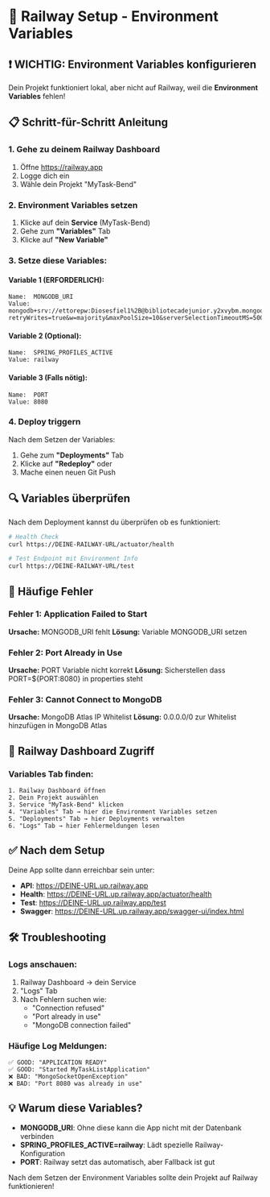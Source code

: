 # 🚂 Railway Setup - Environment Variables

## ❗ WICHTIG: Environment Variables konfigurieren

Dein Projekt funktioniert lokal, aber nicht auf Railway, weil die **Environment Variables** fehlen!

## 📋 Schritt-für-Schritt Anleitung

### 1. Gehe zu deinem Railway Dashboard
1. Öffne https://railway.app
2. Logge dich ein
3. Wähle dein Projekt "MyTask-Bend"

### 2. Environment Variables setzen
1. Klicke auf dein **Service** (MyTask-Bend)
2. Gehe zum **"Variables"** Tab
3. Klicke auf **"New Variable"**

### 3. Setze diese Variables:

#### Variable 1 (ERFORDERLICH):
```
Name:  MONGODB_URI
Value: mongodb+srv://ettorepw:Diosesfiel1%2B@bibliotecadejunior.y2xvybm.mongodb.net/MyTaskListDB?retryWrites=true&w=majority&maxPoolSize=10&serverSelectionTimeoutMS=5000&connectTimeoutMS=10000&socketTimeoutMS=0
```

#### Variable 2 (Optional):
```
Name:  SPRING_PROFILES_ACTIVE  
Value: railway
```

#### Variable 3 (Falls nötig):
```
Name:  PORT
Value: 8080
```

### 4. Deploy triggern
Nach dem Setzen der Variables:
1. Gehe zum **"Deployments"** Tab
2. Klicke auf **"Redeploy"** oder
3. Mache einen neuen Git Push

## 🔍 Variables überprüfen

Nach dem Deployment kannst du überprüfen ob es funktioniert:

```bash
# Health Check
curl https://DEINE-RAILWAY-URL/actuator/health

# Test Endpoint mit Environment Info
curl https://DEINE-RAILWAY-URL/test
```

## 🚨 Häufige Fehler

### Fehler 1: Application Failed to Start
**Ursache:** MONGODB_URI fehlt
**Lösung:** Variable MONGODB_URI setzen

### Fehler 2: Port Already in Use
**Ursache:** PORT Variable nicht korrekt
**Lösung:** Sicherstellen dass PORT=${PORT:8080} in properties steht

### Fehler 3: Cannot Connect to MongoDB
**Ursache:** MongoDB Atlas IP Whitelist
**Lösung:** 0.0.0.0/0 zur Whitelist hinzufügen in MongoDB Atlas

## 📱 Railway Dashboard Zugriff

### Variables Tab finden:
```
1. Railway Dashboard öffnen
2. Dein Projekt auswählen
3. Service "MyTask-Bend" klicken  
4. "Variables" Tab → hier die Environment Variables setzen
5. "Deployments" Tab → hier Deployments verwalten
6. "Logs" Tab → hier Fehlermeldungen lesen
```

## ✅ Nach dem Setup

Deine App sollte dann erreichbar sein unter:
- **API**: https://DEINE-URL.up.railway.app
- **Health**: https://DEINE-URL.up.railway.app/actuator/health  
- **Test**: https://DEINE-URL.up.railway.app/test
- **Swagger**: https://DEINE-URL.up.railway.app/swagger-ui/index.html

## 🛠️ Troubleshooting

### Logs anschauen:
1. Railway Dashboard → dein Service
2. "Logs" Tab
3. Nach Fehlern suchen wie:
   - "Connection refused"
   - "Port already in use"  
   - "MongoDB connection failed"

### Häufige Log Meldungen:
```
✅ GOOD: "APPLICATION READY" 
✅ GOOD: "Started MyTaskListApplication"
❌ BAD: "MongoSocketOpenException"
❌ BAD: "Port 8080 was already in use"
```

## 💡 Warum diese Variables?

- **MONGODB_URI**: Ohne diese kann die App nicht mit der Datenbank verbinden
- **SPRING_PROFILES_ACTIVE=railway**: Lädt spezielle Railway-Konfiguration  
- **PORT**: Railway setzt das automatisch, aber Fallback ist gut

Nach dem Setzen der Environment Variables sollte dein Projekt auf Railway funktionieren!
